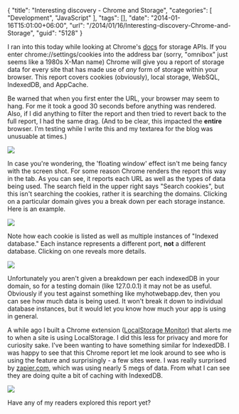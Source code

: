 {
	"title": "Interesting discovery - Chrome and Storage",
	"categories": [
		"Development",
		"JavaScript"
	],
	"tags": [],
	"date": "2014-01-16T15:01:00+06:00",
	"url": "/2014/01/16/Interesting-discovery-Chrome-and-Storage",
	"guid": "5128"
}

<p>
I ran into this today while looking at Chrome's <a href="https://developers.google.com/chrome/whitepapers/storage?csw=1">docs</a> for storage APIs. If you enter chrome://settings/cookies into the address bar (sorry, "omnibox" just seems like a 1980s X-Man name) Chrome will give you a report of storage data for every site that has made use of <i>any</i> form of storage within your browser. This report covers cookies (obviously), local storage, WebSQL, IndexedDB, and AppCache. 
</p>
<!--more-->
<p>
Be warned that when you first enter the URL, your browser may seem to hang. For me it took a good 30 seconds before anything was rendered. Also, if I did anything to filter the report and then tried to revert back to the full report, I had the same drag. (And to be clear, this impacted the <strong>entire</strong> browser. I'm testing while I write this and my textarea for the blog was unusuable at times.) 
</p>

<p>
<img src="http://www.raymondcamden.com/images/s16.png" />
</p>

<p>
In case you're wondering, the 'floating window' effect isn't me being fancy with the screen shot. For some reason Chrome renders the report this way in the tab. As you can see, it reports each URL as well as the types of data being used. The search field in the upper right says "Search cookies", but this isn't searching the cookies, rather it is searching the domains. Clicking on a particular domain gives you a break down per each storage instance. Here is an example.
</p>

<p>
<img src="http://www.raymondcamden.com/images/s28.png" />
</p>

<p>
Note how each cookie is listed as well as multiple instances of "Indexed database." Each instance represents a different port, <strong>not</strong> a different database. Clicking on one reveals more details.
</p>

<p>
<img src="http://www.raymondcamden.com/images/s33.png" />
</p>

<p>
Unfortunately you aren't given a breakdown per each indexedDB in your domain, so for a testing domain (like 127.0.0.1) it may not be as useful. Obviously if you test against something like myhotwebapp.dev, then you can see how much data is being used. It won't break it down to individual database instances, but it would let you know how much your app is using in general. 
</p>

<p>
A while ago I built a Chrome extension (<a href="https://chrome.google.com/webstore/detail/localstorage-monitor/bpidlidmmmnapeldonddkjmmjkpeiabi?hl=en">LocalStorage Monitor</a>) that alerts me to when a site is using LocalStorage. I did this less for privacy and more for curiosity sake. I've been wanting to have something similar for IndexedDB. I was happy to see that this Chrome report let me look around to see who is using the feature and surprisingly - a few sites were. I was really surprised by <a href="http://www.zapier.com">zapier.com</a>, which was using nearly 5 megs of data. From what I can see they are doing quite a bit of caching with IndexedDB.
</p>

<p>
<img src="http://www.raymondcamden.com/images/s42.png" />
</p>

<p>
Have any of my readers explored this report yet?
</p>
